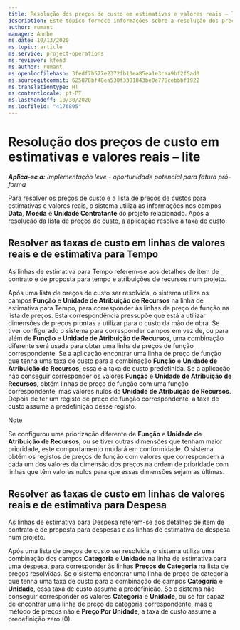 ```yaml
---
title: Resolução dos preços de custo em estimativas e valores reais – lite
description: Este tópico fornece informações sobre a resolução dos preços de custo em estimativas e valores reais.
author: rumant
manager: Annbe
ms.date: 10/13/2020
ms.topic: article
ms.service: project-operations
ms.reviewer: kfend
ms.author: rumant
ms.openlocfilehash: 3fedf7b577e2372fb10ea85ea1e3caa9bf2f5ad0
ms.sourcegitcommit: 625878bf48ea530f3381843be0e778cebbbf1922
ms.translationtype: HT
ms.contentlocale: pt-PT
ms.lasthandoff: 10/30/2020
ms.locfileid: "4176805"
---
```

# <a name="resolve-cost-prices-on-estimates-and-actuals---lite"></a>Resolução dos preços de custo em estimativas e valores reais – lite

_**Aplica-se a:** Implementação leve - oportunidade potencial para fatura pró-forma_

Para resolver os preços de custo e a lista de preços de custos para estimativas e valores reais, o sistema utiliza as informações nos campos **Data**, **Moeda** e **Unidade Contratante** do projeto relacionado. Após a resolução da lista de preços de custo, a aplicação resolve a taxa de custo.

## <a name="resolving-cost-rates-on-actual-and-estimate-lines-for-time"></a>Resolver as taxas de custo em linhas de valores reais e de estimativa para Tempo

As linhas de estimativa para Tempo referem-se aos detalhes de item de contrato e de proposta para tempo e atribuições de recursos num projeto.

Após uma lista de preços de custo ser resolvida, o sistema utiliza os campos **Função** e **Unidade de Atribuição de Recursos** na linha de estimativa para Tempo, para corresponder às linhas de preço de função na lista de preços. Esta correspondência pressupõe que está a utilizar dimensões de preços prontas a utilizar para o custo da mão de obra. Se tiver configurado o sistema para corresponder campos em vez de, ou para além de **Função** e **Unidade de Atribuição de Recursos**, uma combinação diferente será usada para obter uma linha de preços de função correspondente. Se a aplicação encontrar uma linha de preço de função que tenha uma taxa de custo para a combinação **Função** e **Unidade de Atribuição de Recursos**, essa é a taxa de custo predefinida. Se a aplicação não conseguir corresponder os valores **Função** e **Unidade de Atribuição de Recursos**, obtém linhas de preço de função com uma função correspondente, mas valores nulos da **Unidade de Atribuição de Recursos**. Depois de ter um registo de preço de função correspondente, a taxa de custo assume a predefinição desse registo. 

> [!NOTE]
> Se configurou uma priorização diferente de **Função** e **Unidade de Atribuição de Recursos**, ou se tiver outras dimensões que tenham maior prioridade, este comportamento mudará em conformidade. O sistema obtém os registos de preços de função com valores que correspondem a cada um dos valores da dimensão dos preços na ordem de prioridade com linhas que têm valores nulos para que essas dimensões sejam as últimas.

## <a name="resolving-cost-rates-on-actual-and-estimate-lines-for-expense"></a>Resolver as taxas de custo em linhas de valores reais e de estimativa para Despesa

As linhas de estimativa para Despesa referem-se aos detalhes de item de contrato e de proposta para despesas e as linhas de estimativa de despesa num projeto.

Após uma lista de preços de custo ser resolvida, o sistema utiliza uma combinação dos campos **Categoria** e **Unidade** na linha de estimativa para uma despesa, para corresponder às linhas **Preços de Categoria** na lista de preços resolvidas. Se o sistema encontrar uma linha de preço de categoria que tenha uma taxa de custo para a combinação de campos **Categoria** e **Unidade**, essa taxa de custo assume a predefinição. Se o sistema não conseguir corresponder os valores **Categoria** e **Unidade**, ou se for capaz de encontrar uma linha de preço de categoria correspondente, mas o método de preços não é **Preço Por Unidade**, a taxa de custo assume a predefinição zero (0).
